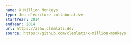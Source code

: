```yaml
---
name: X Million Monkeys
type: Jeu d'écriture collaborative
startYear: 2014
endYear: 2014
url: https://asaw.clemlatz.dev
source: https://github.com/clemlatz/x-million-monkeys
---
```


